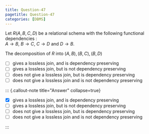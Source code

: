 ```yaml
---
title: Question-47
pagetitle: Question-47
categories: [DBMS]
---
```


Let $R(A,B,C,D)$  be a relational schema with the following functional dependencies :  
$A \rightarrow B$,  $B\rightarrow C$, $C \rightarrow D$ and $D \rightarrow B$.

The decomposition of $R$ into $(A,B), (B,C), (B,D)$

- [ ] gives a lossless join, and is dependency preserving  
- [ ] gives a lossless join, but is not dependency preserving  
- [ ] does not give a lossless join, but is dependency preserving  
- [ ] does not give a lossless join and is not dependency preserving

::: {.callout-note title="Answer" collapse=true}

- [x] gives a lossless join, and is dependency preserving  
- [ ] gives a lossless join, but is not dependency preserving  
- [ ] does not give a lossless join, but is dependency preserving  
- [ ] does not give a lossless join and is not dependency preserving

:::

